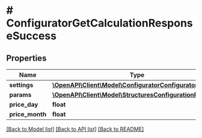 # # ConfiguratorGetCalculationResponseSuccess

## Properties

Name | Type | Description | Notes
------------ | ------------- | ------------- | -------------
**settings** | [**\OpenAPI\Client\Model\ConfiguratorConfiguratorSettings**](ConfiguratorConfiguratorSettings.md) |  | [optional]
**params** | [**\OpenAPI\Client\Model\StructuresConfigurationParams**](StructuresConfigurationParams.md) |  | [optional]
**price_day** | **float** |  | [optional]
**price_month** | **float** |  | [optional]

[[Back to Model list]](../../README.md#models) [[Back to API list]](../../README.md#endpoints) [[Back to README]](../../README.md)
